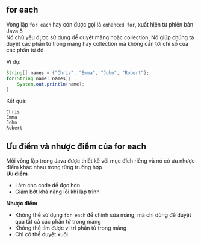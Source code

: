 ## for each 
Vòng lặp `for each` hay còn được gọi là `enhanced for`, xuất hiện từ phiên bản Java 5  
Nó chủ yếu được sử dụng để duyệt mảng hoặc collection. Nó giúp chúng ta duyệt các phần tử trong mảng hay collection mà không cần tới chỉ số của các phần tử đó

Ví dụ:
```java
String[] names = {"Chris", "Emma", "John", "Robert"};
for(String name: names){
    System.out.println(name);
}
```

Kết quả:
```
Chris
Emma
John
Robert
```

## Ưu điểm và nhược điểm của for each
Mỗi vòng lặp trong Java được thiết kế với mục đích riêng và nó có ưu nhược điểm khác nhau trong từng trường hợp  
**Ưu điểm**   
- Làm cho code dễ đọc hơn
- Giảm bớt khả năng lỗi khi lập trình  

**Nhược điểm**
- Không thể sử dụng `for each` để chỉnh sửa mảng, mà chỉ dùng để duyệt qua tất cả các phần tử trong mảng  
- Không thể tìm được vị trí phần tử trong mảng
- Chỉ có thể duyệt xuôi
